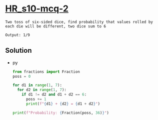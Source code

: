 # [HR_s10-mcq-2](https://www.hackerrank.com/challenges/s10-mcq-2)

```en
Two toss of six-sided dice, find probability that values rolled by each die will be different, two dice sum to 6
```

```txt
Output: 1/9
```

## Solution

* py

  ```py
  from fractions import Fraction
  poss = 0

  for d1 in range(1, 7):
    for d2 in range(1, 7):
      if d1 != d2 and d1 + d2 == 6:
        poss += 1
        print(f"{d1} + {d2} = {d1 + d2}")

  print(f"Probability: {Fraction(poss, 36)}")
  ```
